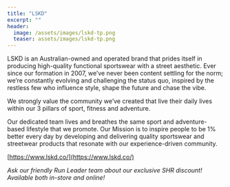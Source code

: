 ```yaml
---
title: "LSKD"
excerpt: ""
header:
  image: /assets/images/lskd-tp.png
  teaser: assets/images/lskd-tp.png
---
```


LSKD is an Australian-owned and operated brand that prides itself in producing high-quality functional sportswear with a street aesthetic. Ever since our formation in 2007, we’ve never been content settling for the norm; we’re constantly evolving and challenging the status quo, inspired by the restless few who influence style, shape the future and chase the vibe. 

We strongly value the community we’ve created that live their daily lives within our 3 pillars of sport, fitness and adventure.

Our dedicated team lives and breathes the same sport and adventure-based lifestyle that we promote.  Our Mission is to inspire people to be 1% better every day by developing and delivering quality sportswear and streetwear products that resonate with our experience-driven community.

[https://www.lskd.co/](https://www.lskd.co/)

_Ask our friendly Run Leader team about our exclusive SHR discount! Available both in-store and online!_
